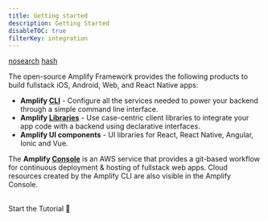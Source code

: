 ```yaml
---
title: Getting started
description: Getting Started
disableTOC: true
filterKey: integration
---
```


[nosearch](~/start/getting-started/auth.md)
[hash](~/start/getting-started/auth.md#hash)

The open-source Amplify Framework provides the following products to build fullstack iOS, Android, Web, and React Native apps:
- **Amplify [CLI](../cli)** - Configure all the services needed to power your backend through a simple command line interface.
- **Amplify [Libraries](../lib)** - Use case-centric client libraries to integrate your app code with a backend using declarative interfaces.
- **Amplify UI components** - UI libraries for React, React Native, Angular, Ionic and Vue.

<p></p>

The **Amplify [Console](https://console.aws.amazon.com/amplify)** is an AWS service that provides a git-based workflow for continuous deployment & hosting of fullstack web apps. Cloud resources created by the Amplify CLI are also visible in the Amplify Console.

<inline-fragment integration="ios" src="~/start/getting-started/fragments/ios/build.md"></inline-fragment>
<inline-fragment integration="android" src="~/start/getting-started/fragments/android/build.md"></inline-fragment>
<inline-fragment integration="js" src="~/start/getting-started/fragments/vanillajs/build.md"></inline-fragment>
<inline-fragment integration="react" src="~/start/getting-started/fragments/react/build.md"></inline-fragment>
<inline-fragment integration="react-native" src="~/start/getting-started/fragments/reactnative/build.md"></inline-fragment>
<inline-fragment integration="angular" src="~/start/getting-started/fragments/angular/build.md"></inline-fragment>
<inline-fragment integration="ionic" src="~/start/getting-started/fragments/ionic/build.md"></inline-fragment>
<inline-fragment integration="vue" src="~/start/getting-started/fragments/vue/build.md"></inline-fragment>

<br />
<docs-internal-link-button href="~/start/getting-started/installation.md">
  <span slot="text">Start the Tutorial 🚀</span>
</docs-internal-link-button>


